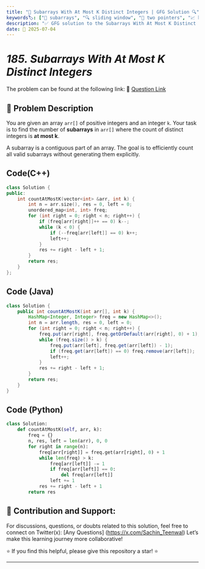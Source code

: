 ```yaml
---
title: "🔢 Subarrays With At Most K Distinct Integers | GFG Solution 🔍"
keywords🏷️: ["🔢 subarrays", "🔍 sliding window", "📍 two pointers", "📈 hash map", "📘 GFG", "🏁 competitive programming", "📚 DSA"]
description: "✅ GFG solution to the Subarrays With At Most K Distinct Integers problem: count subarrays containing at most k distinct elements using sliding window technique. 🚀"
date: 📅 2025-07-04
---
```


# *185. Subarrays With At Most K Distinct Integers*

The problem can be found at the following link: 🔗 [Question Link](https://www.geeksforgeeks.org/problems/subarrays-with-at-most-k-distinct-integers/1)

## **🧩 Problem Description**

You are given an array `arr[]` of positive integers and an integer `k`. Your task is to find the number of **subarrays** in `arr[]` where the count of distinct integers is **at most k**.

A subarray is a contiguous part of an array. The goal is to efficiently count all valid subarrays without generating them explicitly.


## Code(C++)
```cpp
class Solution {
public:
    int countAtMostK(vector<int> &arr, int k) {
        int n = arr.size(), res = 0, left = 0;
        unordered_map<int, int> freq;
        for (int right = 0; right < n; right++) {
            if (freq[arr[right]]++ == 0) k--;
            while (k < 0) {
                if (--freq[arr[left]] == 0) k++;
                left++;
            }
            res += right - left + 1;
        }
        return res;
    }
};
```

## Code (Java)

```java
class Solution {
    public int countAtMostK(int arr[], int k) {
        HashMap<Integer, Integer> freq = new HashMap<>();
        int n = arr.length, res = 0, left = 0;
        for (int right = 0; right < n; right++) {
            freq.put(arr[right], freq.getOrDefault(arr[right], 0) + 1);
            while (freq.size() > k) {
                freq.put(arr[left], freq.get(arr[left]) - 1);
                if (freq.get(arr[left]) == 0) freq.remove(arr[left]);
                left++;
            }
            res += right - left + 1;
        }
        return res;
    }
}
```

## Code (Python)

```python
class Solution:
    def countAtMostK(self, arr, k):
        freq = {}
        n, res, left = len(arr), 0, 0
        for right in range(n):
            freq[arr[right]] = freq.get(arr[right], 0) + 1
            while len(freq) > k:
                freq[arr[left]] -= 1
                if freq[arr[left]] == 0:
                    del freq[arr[left]]
                left += 1
            res += right - left + 1
        return res
```



## 🎯 **Contribution and Support:**

For discussions, questions, or doubts related to this solution, feel free to connect on Twitter(x): [Any Questions] (https://x.com/Sachin_Teenwal) Let’s make this learning journey more collaborative!

⭐ If you find this helpful, please give this repository a star! ⭐

---
